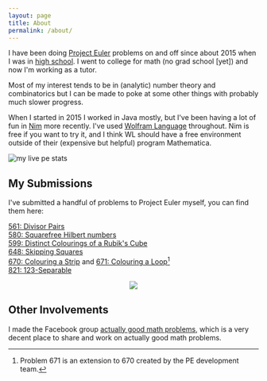 ```yaml
---
layout: page
title: About
permalink: /about/
---
```


I have been doing [Project Euler](https://projecteuler.net/about) problems on and off since about 2015 when I was in [high school](https://en.wikipedia.org/wiki/High_school_in_the_United_States). I went to college for math (no grad school \[yet\]) and now I'm working as a tutor.

Most of my interest tends to be in (analytic) number theory and combinatorics but I can be made to poke at some other things with probably much slower progress.

When I started in 2015 I worked in Java mostly, but I've been having a lot of fun in [Nim](https://nim-lang.org/) more recently. I've used [Wolfram Language](https://www.wolfram.com/language/) throughout. Nim is free if you want to try it, and I think WL should have a free environment outside of their (expensive but helpful) program Mathematica.

![my live pe stats](https://projecteuler.net/profile/heteroing.png)

## My Submissions

I've submitted a handful of problems to Project Euler myself, you can find them here:

[561: Divisor Pairs](https://projecteuler.net/problem=561)  
[580: Squarefree Hilbert numbers](https://projecteuler.net/problem=580)  
[599: Distinct Colourings of a Rubik's Cube](https://projecteuler.net/problem=599)  
[648: Skipping Squares](https://projecteuler.net/problem=648)  
[670: Colouring a Strip](https://projecteuler.net/problem=670) and [671: Colouring a Loop](https://projecteuler.net/problem=671)[^1]  
[821: 123-Separable](https://projecteuler.net/problem=821) 

<center><img src="https://projecteuler.net/project/images/p671_loop_acceptable.png"></center>

## Other Involvements

I made the Facebook group [actually good math problems](https://www.facebook.com/groups/1923323131245618), which is a very decent place to share and work on actually good math problems.

[^1]: Problem 671 is an extension to 670 created by the PE development team.